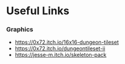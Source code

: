 # Useful Links


### Graphics
- https://0x72.itch.io/16x16-dungeon-tileset
- https://0x72.itch.io/dungeontileset-ii
- https://jesse-m.itch.io/skeleton-pack
  
